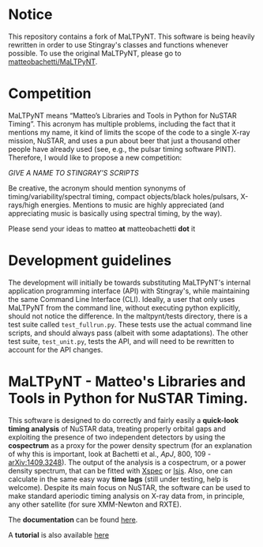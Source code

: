 # Notice
This repository contains a fork of MaLTPyNT. This software is being heavily rewritten in order to use Stingray's classes and functions whenever possible. To use the original MaLTPyNT, please go to [matteobachetti/MaLTPyNT](https://github.com/matteobachetti/MaLTPyNT).

# Competition

MaLTPyNT means “Matteo’s Libraries and Tools in Python for NuSTAR Timing”. This acronym has multiple problems, including the fact that it mentions my name, it kind of limits the scope of the code to a single X-ray mission, NuSTAR, and uses a pun about beer that just a thousand other people have already used (see, e.g., the pulsar timing software PINT).
Therefore, I would like to propose a new competition:

*GIVE A NAME TO STINGRAY’S SCRIPTS*

Be creative, the acronym should mention synonyms of timing/variability/spectral timing, compact objects/black holes/pulsars, X-rays/high energies. Mentions to music are highly appreciated (and appreciating music is basically using spectral timing, by the way).

Please send your ideas to matteo __at__ matteobachetti __dot__ it

# Development guidelines

The development will initially be towards substituting MaLTPyNT's internal application programming interface (API) with Stingray's, while maintaining the same Command Line Interface (CLI). Ideally, a user that only uses MaLTPyNT from the command line, without executing python explicitly, should not notice the difference.
In the maltpynt/tests directory, there is a test suite called `test_fullrun.py`. These tests use the actual command line scripts, and should always pass (albeit with some adaptations). The other test suite, `test_unit.py`, tests the API, and will need to be rewritten to account for the API changes.

# MaLTPyNT - Matteo's Libraries and Tools in Python for NuSTAR Timing.

This software is designed to do correctly and fairly easily a **quick-look timing analysis** of NuSTAR data, treating properly orbital gaps and exploiting the presence of two independent detectors by using the **cospectrum** as a proxy for the power density spectrum (for an explanation of why this is important, look at Bachetti et al., _ApJ_, 800, 109 -[arXiv:1409.3248](http://arxiv.org/abs/1409.3248)). The output of the analysis is a cospectrum, or a power density spectrum, that can be fitted with [Xspec](http://heasarc.gsfc.nasa.gov/xanadu/xspec/) or [Isis](http://space.mit.edu/home/mnowak/isis_vs_xspec/mod.html). Also, one can calculate in the same easy way **time lags** (still under testing, help is welcome).
Despite its main focus on NuSTAR, the software can be used to make standard aperiodic timing analysis on X-ray data from, in principle, any other satellite (for sure XMM-Newton and RXTE).

The **documentation** can be found [here](http://maltpynt.readthedocs.org).

A **tutorial** is also available [here](http://maltpynt.readthedocs.org/en/stable/tutorial.html)
